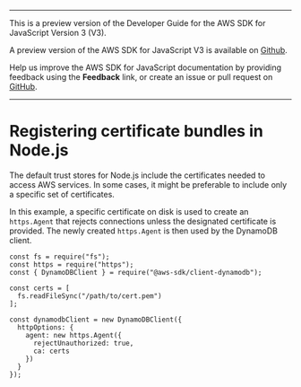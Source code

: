 --------

This is a preview version of the Developer Guide for the AWS SDK for JavaScript Version 3 \(V3\)\.

A preview version of the AWS SDK for JavaScript V3 is available on [Github](https://github.com/aws/aws-sdk-js-v3)\.

Help us improve the AWS SDK for JavaScript documentation by providing feedback using the **Feedback** link, or create an issue or pull request on [GitHub](https://github.com/awsdocs/aws-sdk-for-javascript-v3)\.

--------

# Registering certificate bundles in Node\.js<a name="node-registering-certs"></a>

The default trust stores for Node\.js include the certificates needed to access AWS services\. In some cases, it might be preferable to include only a specific set of certificates\.

In this example, a specific certificate on disk is used to create an `https.Agent` that rejects connections unless the designated certificate is provided\. The newly created `https.Agent` is then used by the DynamoDB client\.

```
const fs = require("fs"); 
const https = require("https");
const { DynamoDBClient } = require("@aws-sdk/client-dynamodb");

const certs = [
  fs.readFileSync("/path/to/cert.pem")
];
    
const dynamodbClient = new DynamoDBClient({
  httpOptions: {
    agent: new https.Agent({
      rejectUnauthorized: true,
      ca: certs
    })
  }
});
```